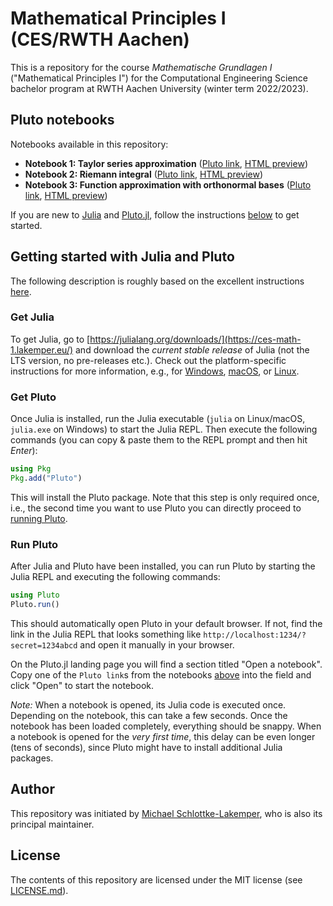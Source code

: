 # Mathematical Principles I (CES/RWTH Aachen)
This is a repository for the course *Mathematische Grundlagen I*
("Mathematical Principles I") for the Computational Engineering Science
bachelor program at RWTH Aachen University (winter term 2022/2023).

## Pluto notebooks
Notebooks available in this repository:
* **Notebook 1: Taylor series approximation**
  ([Pluto link](https://raw.githubusercontent.com/sloede/ces-math-1/main/notebooks/taylor_series_approximation.jl),
   [HTML preview](https://ces-math-1.lakemper.eu/notebooks/html/taylor_series_approximation.jl.html))
* **Notebook 2: Riemann integral**
  ([Pluto link](https://raw.githubusercontent.com/sloede/ces-math-1/main/notebooks/riemann_integral.jl),
   [HTML preview](https://ces-math-1.lakemper.eu/notebooks/html/riemann_integral.jl.html))
* **Notebook 3: Function approximation with orthonormal bases**
  ([Pluto link](https://raw.githubusercontent.com/sloede/ces-math-1/main/notebooks/orthonormal_basis.jl),
   [HTML preview](https://ces-math-1.lakemper.eu/notebooks/html/orthonormal_basis.jl.html))

If you are new to [Julia](https://julialang.org) and [Pluto.jl](https://github.com/fonsp/Pluto.jl),
follow the instructions [below](#getting-started-with-julia-and-pluto) to get started.

## Getting started with Julia and Pluto
The following description is roughly based on the excellent instructions
[here](https://computationalthinking.mit.edu/Spring21/installation/).

### Get Julia
To get Julia, go to
[https://julialang.org/downloads/](https://ces-math-1.lakemper.eu/)
and download the *current stable release*
of Julia (not the LTS version, no pre-releases etc.). Check out the
platform-specific instructions for more information, e.g., for
[Windows](https://julialang.org/downloads/platform/#windows),
[macOS](https://julialang.org/downloads/platform/#macos), or
[Linux](https://julialang.org/downloads/platform/#linux_and_freebsd).

### Get Pluto
Once Julia is installed, run the Julia executable
(`julia` on Linux/macOS, `julia.exe` on Windows) to start the Julia REPL. Then
execute the following commands (you can copy & paste them to the REPL prompt and
then hit *Enter*):
```julia
using Pkg
Pkg.add("Pluto")
```
This will install the Pluto package. Note that this step is only required once,
i.e., the second time you want to use Pluto you can directly proceed to
[running Pluto](#run-pluto).

### Run Pluto
After Julia and Pluto have been installed, you can run Pluto by starting the
Julia REPL and executing the following commands:
```julia
using Pluto
Pluto.run()
```
This should automatically open Pluto in your default browser. If not, find the
link in the Julia REPL that looks something like
`http://localhost:1234/?secret=1234abcd` and open it manually in your browser.

On the Pluto.jl landing page you will find a section titled "Open a notebook".
Copy one of the `Pluto link`s from the notebooks [above](#pluto-notebooks) into
the field and click "Open" to start the notebook.

*Note:* When a notebook is opened, its Julia code is executed once. Depending on
the notebook, this can take a few seconds. Once the notebook has been loaded
completely, everything should be snappy. When a notebook is opened for the *very
first time*, this delay can be even longer (tens of seconds), since Pluto might
have to install additional Julia packages.

## Author
This repository was initiated by [Michael Schlottke-Lakemper](https://lakemper.eu),
who is also its principal maintainer.

## License
The contents of this repository are licensed under the MIT license (see
[LICENSE.md](LICENSE.md)).
